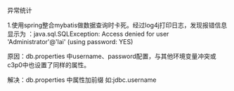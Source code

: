 异常统计

1.使用spring整合mybatis做数据查询时卡死。经过log4j打印日志，发现报错信息显示为 ：java.sql.SQLException: Access denied for user 'Administrator'@'lai' (using password: YES)  

原因：db.properties 中username、password配置，与其他环境变量冲突或c3p0中也设置了同样的属性。

解决：db.properties 中属性加前缀 如:jdbc.username